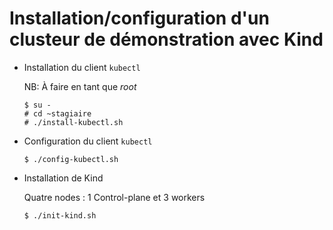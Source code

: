# Installation/configuration d'un clusteur de démonstration avec Kind

* Installation du client `kubectl`

  NB: À faire en tant que *root*

  ```
  $ su -
  # cd ~stagiaire
  # ./install-kubectl.sh
  ```

* Configuration du client `kubectl`
  ```
  $ ./config-kubectl.sh
  ```

* Installation de Kind

  Quatre nodes : 1 Control-plane et 3 workers

  ```
  $ ./init-kind.sh
  ```
